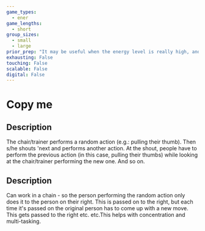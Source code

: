 ```yaml
---
game_types:
  - ener
game_lengths:
  - short
group_sizes:
  - small
  - large
prior_prep: "It may be useful when the energy level is really high, and you want the group to calm down and focus on something."
exhausting: False
touching: False
scalable: False
digital: False
---
```

# Copy me

## Description
The chair/trainer performs a random action (e.g.: pulling their thumb). Then s/he shouts 'next and performs another action. At the shout, people have to perform the previous action (in this case, pulling their thumbs) while looking at the chair/trainer performing the new one. And so on.

## Description
Can work in a chain - so the person performing the random action only does it to the person on their right. This is passed on to the right, but each time it's passed on the original person has to come up with a new move. This gets passed to the right etc. etc.This helps with concentration and multi-tasking.
